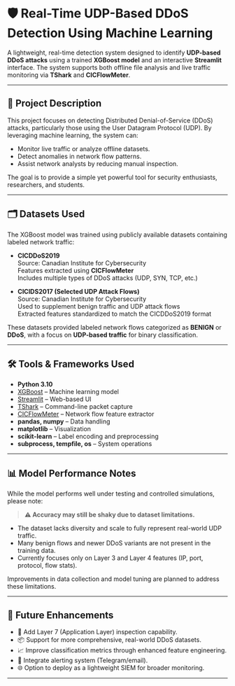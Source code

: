 # 🛡️ Real-Time UDP-Based DDoS Detection Using Machine Learning

A lightweight, real-time detection system designed to identify **UDP-based DDoS attacks** using a trained **XGBoost model** and an interactive **Streamlit** interface. The system supports both offline file analysis and live traffic monitoring via **TShark** and **CICFlowMeter**.

---

## 📌 Project Description

This project focuses on detecting Distributed Denial-of-Service (DDoS) attacks, particularly those using the User Datagram Protocol (UDP). By leveraging machine learning, the system can:

- Monitor live traffic or analyze offline datasets.
- Detect anomalies in network flow patterns.
- Assist network analysts by reducing manual inspection.

The goal is to provide a simple yet powerful tool for security enthusiasts, researchers, and students.

---

## 🗂️ Datasets Used

The XGBoost model was trained using publicly available datasets containing labeled network traffic:

- **CICDDoS2019**  
  Source: Canadian Institute for Cybersecurity  
  Features extracted using **CICFlowMeter**  
  Includes multiple types of DDoS attacks (UDP, SYN, TCP, etc.)

- **CICIDS2017 (Selected UDP Attack Flows)**  
  Source: Canadian Institute for Cybersecurity  
  Used to supplement benign traffic and UDP attack flows  
  Extracted features standardized to match the CICDDoS2019 format

These datasets provided labeled network flows categorized as **BENIGN** or **DDoS**, with a focus on **UDP-based traffic** for binary classification.

---

## 🛠️ Tools & Frameworks Used

- **Python 3.10**
- [XGBoost](https://xgboost.readthedocs.io/) – Machine learning model
- [Streamlit](https://streamlit.io/) – Web-based UI
- [TShark](https://www.wireshark.org/docs/man-pages/tshark.html) – Command-line packet capture
- [CICFlowMeter](https://www.unb.ca/cic/research/applications.html) – Network flow feature extractor
- **pandas, numpy** – Data handling
- **matplotlib** – Visualization
- **scikit-learn** – Label encoding and preprocessing
- **subprocess, tempfile, os** – System operations

---

## 📊 Model Performance Notes

While the model performs well under testing and controlled simulations, please note:

> **⚠️ Accuracy may still be shaky due to dataset limitations.**

- The dataset lacks diversity and scale to fully represent real-world UDP traffic.
- Many benign flows and newer DDoS variants are not present in the training data.
- Currently focuses only on Layer 3 and Layer 4 features (IP, port, protocol, flow stats).

Improvements in data collection and model tuning are planned to address these limitations.

---

## 🚀 Future Enhancements

- 🧠 Add Layer 7 (Application Layer) inspection capability.
- 📦 Support for more comprehensive, real-world DDoS datasets.
- 📈 Improve classification metrics through enhanced feature engineering.
- 🔔 Integrate alerting system (Telegram/email).
- 🌐 Option to deploy as a lightweight SIEM for broader monitoring.

---
